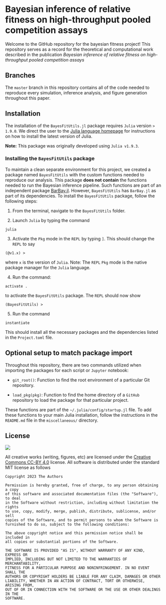 # Bayesian inference of relative fitness on high-throughput pooled competition assays

Welcome to the GitHub repository for the bayesian fitness project! This
repository serves as a record for the theoretical and computational work
described in the publication *Bayesian inference of relative fitness on
high-throughput pooled competition assays* 

## Branches

The `master` branch in this repository contains all of the code needed to
reproduce every simulation, inference analysis, and figure generation throughout
this paper.

## Installation
The installation of the `BayesFitUtils.jl` package requires `Julia` version `>
1.9.0`. We direct the user to the [Julia language
homepage](https://julialang.org) for instructions on how to install the latest
version of Julia.

**Note:** This package was originally developed using `Julia v1.9.3`.

### Installing the `BayesFitUtils` package

To maintain a clean separate environment for this project, we created a package
named `BayesFitUtils` with the custom functions needed to reproduce our
analysis. This package **does not contain** the functions needed to run the
Bayesian inference pipeline. Such functions are part of an independent package
[BarBay.jl](https://github.com/mrazomej/BarBay.jl). However, `BayesFitUtils` has
`BarBay.jl` as part of its dependencies. To install the `BayesFitUtils` package,
follow the following steps:

1. From the terminal, navigate to the `BayesFitUtils` folder.

2. Launch `Julia` by typing the command
```
julia
```

3. Activate the `Pkg` mode in the `REPL` by typing `]`. This should change the
   `REPL` to say
```
(@v1.x) >
```
where `x` is the version of `Julia`. Note: The `REPL` `Pkg` mode is the native
package manager for the `Julia` language.

4. Run the command:
```
activate .
```
to activate the `BayesFitUtils` package. The `REPL` should now show
```
(BayesFitUtils) >
```

5. Run the command
```
instantiate
```
This should install all the necessary packages and the dependencies listed in
the `Project.toml` file.

## Optional setup to match package import
Throughout this repository, there are two commands utilized when importing the
packages for each script or `Jupyter` notebook:

- `git_root()`: Function to find the root environment of a particular Git
  repository.

- `load_pkg(pkg)`: Function to find the home directory of a `GitHub` repository
to load the package for that particular project.

These functions are part of the `~/.julia/config/startup.jl` file. To add these
functions to your main Julia installation, follow the instructions in the
`README.md` file in the `miscellaneous/` directory.

## License
![](https://licensebuttons.net/l/by/3.0/88x31.png)

All creative works (writing, figures, etc) are licensed under the [Creative
Commons CC-BY 4.0](https://creativecommons.org/licenses/by/4.0/) license. All
software is distributed under the standard MIT license as follows

```
Copyright 2023 The Authors 

Permission is hereby granted, free of charge, to any person obtaining a copy
of this software and associated documentation files (the "Software"), to deal
in the Software without restriction, including without limitation the rights
to use, copy, modify, merge, publish, distribute, sublicense, and/or sell
copies of the Software, and to permit persons to whom the Software is
furnished to do so, subject to the following conditions:

The above copyright notice and this permission notice shall be included in
all copies or substantial portions of the Software.

THE SOFTWARE IS PROVIDED "AS IS", WITHOUT WARRANTY OF ANY KIND, EXPRESS OR
IMPLIED, INCLUDING BUT NOT LIMITED TO THE WARRANTIES OF MERCHANTABILITY,
FITNESS FOR A PARTICULAR PURPOSE AND NONINFRINGEMENT. IN NO EVENT SHALL THE
AUTHORS OR COPYRIGHT HOLDERS BE LIABLE FOR ANY CLAIM, DAMAGES OR OTHER
LIABILITY, WHETHER IN AN ACTION OF CONTRACT, TORT OR OTHERWISE, ARISING FROM,
OUT OF OR IN CONNECTION WITH THE SOFTWARE OR THE USE OR OTHER DEALINGS IN THE
SOFTWARE.
```
